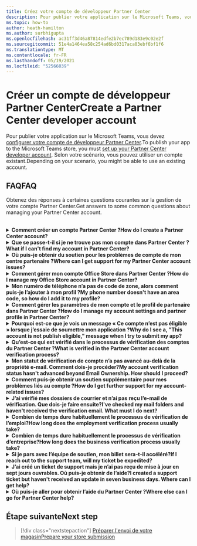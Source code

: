 ```yaml
---
title: Créez votre compte de développeur Partner Center
description: Pour publier votre application sur le Microsoft Teams, vous avez besoin d’un compte de développeur Partner Center.
ms.topic: how-to
author: heath-hamilton
ms.author: surbhigupta
ms.openlocfilehash: ac31ff3d46a87814edfe2b7ec789d183e9c02e2f
ms.sourcegitcommit: 51e4a1464ea58c254ad6bd0317aca03ebf6bf1f6
ms.translationtype: MT
ms.contentlocale: fr-FR
ms.lasthandoff: 05/19/2021
ms.locfileid: "52566039"
---
```

# <a name="create-a-partner-center-developer-account"></a><span data-ttu-id="b894b-103">Créer un compte de développeur Partner Center</span><span class="sxs-lookup"><span data-stu-id="b894b-103">Create a Partner Center developer account</span></span>

<span data-ttu-id="b894b-104">Pour publier votre application sur le Microsoft Teams, vous devez [configurer votre compte de développeur Partner Center](/office/dev/store/open-a-developer-account).</span><span class="sxs-lookup"><span data-stu-id="b894b-104">To publish your app to the Microsoft Teams store, you must [set up your Partner Center developer account](/office/dev/store/open-a-developer-account).</span></span> <span data-ttu-id="b894b-105">Selon votre scénario, vous pouvez utiliser un compte existant.</span><span class="sxs-lookup"><span data-stu-id="b894b-105">Depending on your scenario, you might be able to use an existing account.</span></span>

## <a name="faq"></a><span data-ttu-id="b894b-106">FAQ</span><span class="sxs-lookup"><span data-stu-id="b894b-106">FAQ</span></span>

<span data-ttu-id="b894b-107">Obtenez des réponses à certaines questions courantes sur la gestion de votre compte Partner Center.</span><span class="sxs-lookup"><span data-stu-id="b894b-107">Get answers to some common questions about managing your Partner Center account.</span></span>

<br>

<details>

<summary><span data-ttu-id="b894b-108"><b>Comment créer un compte Partner Center ?</b></span><span class="sxs-lookup"><span data-stu-id="b894b-108"><b>How do I create a Partner Center account?</b></span></span></summary>

<span data-ttu-id="b894b-109">Vous pouvez créer un compte Partner Center de l’une des façons suivantes :</span><span class="sxs-lookup"><span data-stu-id="b894b-109">You can create a Partner Center account one of the following ways:</span></span>

* <span data-ttu-id="b894b-110">Si vous êtes nouveau au Partner Center et que vous n’avez pas de compte Réseau Microsoft, créez [un compte à l’aide de la page d’inscription du Centre partenaire](/office/dev/store/open-a-developer-account#create-an-account-using-the-partner-center-enrollment-page).</span><span class="sxs-lookup"><span data-stu-id="b894b-110">If you're new to Partner Center and don't have a Microsoft Network Account, [create an account using the Partner Center enrollment page](/office/dev/store/open-a-developer-account#create-an-account-using-the-partner-center-enrollment-page).</span></span>
* <span data-ttu-id="b894b-111">Si vous êtes déjà inscrit au Réseau partenaire Microsoft, créez un compte directement à partir du [Centre partenaire en utilisant les inscriptions existantes au Microsoft Partner Center.](/office/dev/store/open-a-developer-account#create-an-account-using-an-existing-partner-center-enrollment)</span><span class="sxs-lookup"><span data-stu-id="b894b-111">If you're already enrolled in the Microsoft Partner Network, [create an account directly from Partner Center using existing Microsoft Partner Center enrollments](/office/dev/store/open-a-developer-account#create-an-account-using-an-existing-partner-center-enrollment).</span></span>

<br>

</details>

<details>

<summary><span data-ttu-id="b894b-112"><b>Que se passe-t-il si je ne trouve pas mon compte dans Partner Center ?</b></span><span class="sxs-lookup"><span data-stu-id="b894b-112"><b>What if I can't find my account in Partner Center?</b></span></span></summary>

<span data-ttu-id="b894b-113">Ouvrez un [billet de support Partner Center](https://partner.microsoft.com/support/v2/?stage=1) et sélectionnez les éléments suivants :</span><span class="sxs-lookup"><span data-stu-id="b894b-113">Open a [Partner Center support ticket](https://partner.microsoft.com/support/v2/?stage=1) and select the following:</span></span>

| <span data-ttu-id="b894b-114">Menu</span><span class="sxs-lookup"><span data-stu-id="b894b-114">Menu</span></span> | <span data-ttu-id="b894b-115">Option</span><span class="sxs-lookup"><span data-stu-id="b894b-115">Option</span></span> |
| -------   | -------  |
|<span data-ttu-id="b894b-116">Catégorie</span><span class="sxs-lookup"><span data-stu-id="b894b-116">Category</span></span>| <span data-ttu-id="b894b-117">Marché commercial</span><span class="sxs-lookup"><span data-stu-id="b894b-117">Commercial Marketplace</span></span>|
| <span data-ttu-id="b894b-118">Rubrique</span><span class="sxs-lookup"><span data-stu-id="b894b-118">Topic</span></span> | <span data-ttu-id="b894b-119">Aide générale au marché et questions sur la façon de le faire</span><span class="sxs-lookup"><span data-stu-id="b894b-119">General Marketplace Help and How-to questions</span></span> |
| <span data-ttu-id="b894b-120">Sous-thème</span><span class="sxs-lookup"><span data-stu-id="b894b-120">Subtopic</span></span>| <span data-ttu-id="b894b-121">Complément Office</span><span class="sxs-lookup"><span data-stu-id="b894b-121">Office add-in</span></span> |

<br>

</details>

<details>

<summary><span data-ttu-id="b894b-122"><b>Où puis-je obtenir du soutien pour les problèmes de compte de mon centre partenaire ?</b></span><span class="sxs-lookup"><span data-stu-id="b894b-122"><b>Where can I get support for my Partner Center account issues?</b></span></span></summary>

<span data-ttu-id="b894b-123">Visitez la [page de support des](https://aka.ms/marketplacepublishersupport) éditeurs pour rechercher votre numéro.</span><span class="sxs-lookup"><span data-stu-id="b894b-123">Visit the [publishers support page](https://aka.ms/marketplacepublishersupport) to search for your issue.</span></span> <span data-ttu-id="b894b-124">Si les conseils ne sont pas utiles, créez un ticket [de support Partner Center](/azure/marketplace/partner-center-portal/support#how-to-open-a-support-ticket).</span><span class="sxs-lookup"><span data-stu-id="b894b-124">If the guidance isn't helpful, create a [Partner Center support ticket](/azure/marketplace/partner-center-portal/support#how-to-open-a-support-ticket).</span></span>

<br>

</details>

<details>

<summary><span data-ttu-id="b894b-125"><b>Comment gérer mon compte Office Store dans Partner Center ?</b></span><span class="sxs-lookup"><span data-stu-id="b894b-125"><b>How do I manage my Office Store account in Partner Center?</b></span></span></summary>

<span data-ttu-id="b894b-126">Consultez [la gestion de votre compte via Partner Center pour plus](/office/dev/store/manage-account-settings-and-profile) d’informations.</span><span class="sxs-lookup"><span data-stu-id="b894b-126">See [manage your account through Partner Center](/office/dev/store/manage-account-settings-and-profile) for information.</span></span>

<br>

</details>

<details>

<summary><span data-ttu-id="b894b-127"><b>Mon numéro de téléphone n’a pas de code de zone, alors comment puis-je l’ajouter à mon profil ?</b></span><span class="sxs-lookup"><span data-stu-id="b894b-127"><b>My phone number doesn't have an area code, so how do I add it to my profile?</b></span></span></summary>

<span data-ttu-id="b894b-128">Le numéro de téléphone a trois parties : le code de pays, le code de secteur, et le numéro de téléphone.</span><span class="sxs-lookup"><span data-stu-id="b894b-128">The phone number has three parts: country code, area code, and telephone number.</span></span> <span data-ttu-id="b894b-129">Si votre numéro de téléphone n’inclut pas de code de zone, laissez la deuxième case vide et complétez la troisième case.</span><span class="sxs-lookup"><span data-stu-id="b894b-129">If your phone number doesn't include an area code, leave the second box empty and complete the third box.</span></span>

<br>

</details>

<details>

<summary><span data-ttu-id="b894b-130"><b>Comment gérer les paramètres de mon compte et le profil de partenaire dans Partner Center ?</b></span><span class="sxs-lookup"><span data-stu-id="b894b-130"><b>How do I manage my account settings and partner profile in Partner Center?</b></span></span></summary>

<span data-ttu-id="b894b-131">Consultez la [gestion des paramètres du compte et des informations de profil pour](/windows/uwp/publish/manage-account-settings-and-profile#additional-settings-and-info) plus d’informations.</span><span class="sxs-lookup"><span data-stu-id="b894b-131">See [manage account settings and profile info](/windows/uwp/publish/manage-account-settings-and-profile#additional-settings-and-info) for information.</span></span>

<br>

</details>

<details>

<summary><span data-ttu-id="b894b-132"><b>Pourquoi est-ce que je vois un message « Ce compte n’est pas éligible » lorsque j’essaie de soumettre mon application ?</b></span><span class="sxs-lookup"><span data-stu-id="b894b-132"><b>Why do I see a, "This account is not publish eligible," message when I try to submit my app?</b></span></span></summary>

<span data-ttu-id="b894b-133">Vous avez reçu ce message d’erreur parce que votre [statut de vérification de compte](/partner-center/verification-responses) est en attente.</span><span class="sxs-lookup"><span data-stu-id="b894b-133">You received this error message because your [account verification status](/partner-center/verification-responses) is pending.</span></span> <span data-ttu-id="b894b-134">Vérifiez votre statut dans le tableau de bord partner [center](https://partner.microsoft.com/dashboard).</span><span class="sxs-lookup"><span data-stu-id="b894b-134">Check your status in the Partner Center [dashboard](https://partner.microsoft.com/dashboard).</span></span> <span data-ttu-id="b894b-135">Sélectionnez **l’icône Paramètres’équipement** et choisissez **les paramètres développeur > paramètres > compte**.</span><span class="sxs-lookup"><span data-stu-id="b894b-135">Select the **Settings** gear icon and choose **Developer settings > Account > Account settings**.</span></span>

![État de vérification du Centre partenaire](~/assets/images/partner-center-verification-status.png)

<br>

</details>

<details>

<summary><span data-ttu-id="b894b-137"><b>Qu’est-ce qui est vérifié dans le processus de vérification des comptes du Partner Center ?</b></span><span class="sxs-lookup"><span data-stu-id="b894b-137"><b>What is verified in the Partner Center account verification process?</b></span></span></summary>

<span data-ttu-id="b894b-138">Il y a trois secteurs de vérification, **propriété d’email,** **emploi,** et **affaires.**</span><span class="sxs-lookup"><span data-stu-id="b894b-138">There are three verification areas, **Email Ownership**, **Employment**, and **Business**.</span></span> <span data-ttu-id="b894b-139">Pour plus d’informations, [voir ce qui est vérifié et comment répondre](/partner-center/verification-responses#what-is-verified-and-how-to-respond).</span><span class="sxs-lookup"><span data-stu-id="b894b-139">For more information, see [what is verified and how to respond](/partner-center/verification-responses#what-is-verified-and-how-to-respond).</span></span>

<span data-ttu-id="b894b-140">Si vous êtes le principal contact, administrateur global ou administrateur de compte, vous pouvez surveiller l’état de vérification et suivre les progrès de votre page de profil.</span><span class="sxs-lookup"><span data-stu-id="b894b-140">If you're the primary contact, global admin, or account admin, you can monitor verification status and track progress on your profile page.</span></span>

<span data-ttu-id="b894b-141">Une fois le processus de vérification terminé, l’état de votre inscription sur la page de profil passe de *l’attente* à *l’autorisation.*</span><span class="sxs-lookup"><span data-stu-id="b894b-141">Once verification process is complete, the status of your enrollment on the profile page changes from *pending* to *authorized*.</span></span> <span data-ttu-id="b894b-142">Le contact principal reçoit ensuite un e-mail de Microsoft dans les quelques jours ouvrables.</span><span class="sxs-lookup"><span data-stu-id="b894b-142">The primary contact then receives an email from Microsoft within a few business days.</span></span>

<br>

</details>

<details>

<summary><span data-ttu-id="b894b-143"><b>Mon statut de vérification de compte n’a pas avancé au-delà de la propriété e-mail. Comment dois-je procéder?</b></span><span class="sxs-lookup"><span data-stu-id="b894b-143"><b>My account verification status hasn't advanced beyond Email Ownership. How should I proceed?</b></span></span></summary>

<span data-ttu-id="b894b-144">Au cours du **processus de vérification** de la propriété des courriels, un courriel de vérification est envoyé au contact principal.</span><span class="sxs-lookup"><span data-stu-id="b894b-144">During the **Email Ownership** verification process, a verification email is sent to the primary contact.</span></span> <span data-ttu-id="b894b-145">Vérifiez votre boîte de réception de contact principale pour un e-mail **de maccount@microsoft.com** avec la **ligne d’objet Action nécessaire: Vérifiez votre compte de messagerie avec Microsoft et** compléter le processus de vérification des e-mails.</span><span class="sxs-lookup"><span data-stu-id="b894b-145">Check your primary contact inbox for an email from **maccount@microsoft.com** with the subject line **Action needed: Verify your email account with Microsoft** and complete the email verification process.</span></span> <span data-ttu-id="b894b-146">L’e-mail de vérification est envoyé à l’adresse indiquée sur les paramètres de votre compte Partner Center.</span><span class="sxs-lookup"><span data-stu-id="b894b-146">The verification email is sent to the address listed on your Partner Center account settings.</span></span>

<span data-ttu-id="b894b-147">Rappelez-vous ce qui suit au sujet du processus de vérification par courriel :</span><span class="sxs-lookup"><span data-stu-id="b894b-147">Remember the following about the email verification process:</span></span>

* <span data-ttu-id="b894b-148">Le lien de vérification par courriel n’est valable que pendant sept jours.</span><span class="sxs-lookup"><span data-stu-id="b894b-148">The email verification link is only valid for seven days.</span></span>
* <span data-ttu-id="b894b-149">Vous pouvez demander de renvoyer l’e-mail en visitant la page de profil de votre partenaire et en sélectionnant **le lien e-mail de vérification Resend.**</span><span class="sxs-lookup"><span data-stu-id="b894b-149">You can request to resend the email by visiting your partner profile page and selecting the **Resend verification email** link.</span></span>
* <span data-ttu-id="b894b-150">Pour vous assurer de recevoir l’e-mail, la **liste microsoft.com** comme un domaine sécurisé et vérifiez vos dossiers de messagerie indésirable.</span><span class="sxs-lookup"><span data-stu-id="b894b-150">To ensure you receive the email, safe-list **microsoft.com** as a secure domain and check your junk email folders.</span></span>

<br>

</details>

<details>

<summary><span data-ttu-id="b894b-151"><b>Comment puis-je obtenir un soutien supplémentaire pour mes problèmes liés au compte ?</b></span><span class="sxs-lookup"><span data-stu-id="b894b-151"><b>How do I get further support for my account-related issues?</b></span></span></summary>

<span data-ttu-id="b894b-152">Consultez [le programme Commercial Marketplace au Partner Center pour plus d’informations.](/azure/marketplace/partner-center-portal/support)</span><span class="sxs-lookup"><span data-stu-id="b894b-152">See [support for the Commercial Marketplace program in Partner Center](/azure/marketplace/partner-center-portal/support) for information.</span></span>

<br>

</details>

<details>

<summary><span data-ttu-id="b894b-153"><b>J’ai vérifié mes dossiers de courrier et n’ai pas reçu l’e-mail de vérification. Que dois-je faire ensuite?</b></span><span class="sxs-lookup"><span data-stu-id="b894b-153"><b>I've checked my mail folders and haven't received the verification email. What must I do next?</b></span></span></summary>

<span data-ttu-id="b894b-154">Procédez comme suit :</span><span class="sxs-lookup"><span data-stu-id="b894b-154">Try the following:</span></span>

* <span data-ttu-id="b894b-155">Vérifiez votre dossier indésirable ou spam.</span><span class="sxs-lookup"><span data-stu-id="b894b-155">Check your junk or spam folder.</span></span>
* <span data-ttu-id="b894b-156">Effacez le cache du navigateur, rendez-vous sur le tableau de bord de votre compte Partner Center et sélectionnez **e-mail de vérification Resend**.</span><span class="sxs-lookup"><span data-stu-id="b894b-156">Clear the browser cache, go to your Partner Center account dashboard, and select **Resend verification email**.</span></span>
* <span data-ttu-id="b894b-157">Essayez d’accéder au lien **e-mail de vérification Resend** à partir d’un autre navigateur.</span><span class="sxs-lookup"><span data-stu-id="b894b-157">Try accessing the **Resend verification email** link from a different browser.</span></span>
* <span data-ttu-id="b894b-158">Travaillez avec votre service informatique pour vous assurer que les e-mails de vérification ne sont pas bloqués par votre serveur de messagerie.</span><span class="sxs-lookup"><span data-stu-id="b894b-158">Work with your IT department to ensure that the verification emails are not blocked by your email server.</span></span>
* <span data-ttu-id="b894b-159">Ajustez le filtre anti-spam de votre serveur pour autoriser ou mettre en sécurité tous les e-mails **de maccount@microsoft.com**.</span><span class="sxs-lookup"><span data-stu-id="b894b-159">Adjust your server's spam filter to allow or safe-list all emails from **maccount@microsoft.com**.</span></span>

<br>

</details>

<details>

<summary><span data-ttu-id="b894b-160"><b>Combien de temps dure habituellement le processus de vérification de l’emploi?</b></span><span class="sxs-lookup"><span data-stu-id="b894b-160"><b>How long does the employment verification process usually take?</b></span></span></summary>

<span data-ttu-id="b894b-161">Si tous les détails soumis sont exacts, le processus de vérification de l’emploi prend environ deux heures.</span><span class="sxs-lookup"><span data-stu-id="b894b-161">If all the submitted details are correct, the employment verification process takes about two hours to complete.</span></span>

<br>

</details>

<details>

<summary><span data-ttu-id="b894b-162"><b>Combien de temps dure habituellement le processus de vérification d’entreprise?</b></span><span class="sxs-lookup"><span data-stu-id="b894b-162"><b>How long does the business verification process usually take?</b></span></span></summary>

<span data-ttu-id="b894b-163">Si tous les documents requis sont soumis, la vérification d’entreprise prend un à deux jours ouvrables à remplir.</span><span class="sxs-lookup"><span data-stu-id="b894b-163">If all the required documents are submitted, business verification takes one to two business days to complete.</span></span>

<br>

</details>

<details>

<summary><span data-ttu-id="b894b-164"><b>Si je pars avec l’équipe de soutien, mon billet sera-t-il accéléré?</b></span><span class="sxs-lookup"><span data-stu-id="b894b-164"><b>If I reach out to the support team, will my ticket be expedited?</b></span></span></summary>

<span data-ttu-id="b894b-165">Les billets de support sont résolus en une semaine.</span><span class="sxs-lookup"><span data-stu-id="b894b-165">Support tickets get resolved in a week.</span></span> <span data-ttu-id="b894b-166">Vérifiez les mises à jour envoyées à l’e-mail que vous avez fourni lors de la création du ticket de support.</span><span class="sxs-lookup"><span data-stu-id="b894b-166">Check for updates sent to the email you provided when creating the support ticket.</span></span>

<br>

</details>

<details>

<summary><span data-ttu-id="b894b-167"><b>J’ai créé un ticket de support mais je n’ai pas reçu de mise à jour en sept jours ouvrables. Où puis-je obtenir de l’aide?</b></span><span class="sxs-lookup"><span data-stu-id="b894b-167"><b>I created a support ticket but haven't received an update in seven business days. Where can I get help?</b></span></span></summary>

<span data-ttu-id="b894b-168">Envoyez un e-mail <a href="mailto:teamsubm@microsoft.com">teamsubm@microsoft.com</a> avec les détails suivants :</span><span class="sxs-lookup"><span data-stu-id="b894b-168">Send an email to <a href="mailto:teamsubm@microsoft.com">teamsubm@microsoft.com</a> with the following details:</span></span>

* <span data-ttu-id="b894b-169">**Ligne d’objet**: Partner Center Account Issue for *<your app name>* .</span><span class="sxs-lookup"><span data-stu-id="b894b-169">**Subject Line**: Partner Center Account Issue for *<your app name>*.</span></span>
* <span data-ttu-id="b894b-170">**Corps de courriel**:</span><span class="sxs-lookup"><span data-stu-id="b894b-170">**Email body**:</span></span>
    * <span data-ttu-id="b894b-171">Numéro de billet de soutien.</span><span class="sxs-lookup"><span data-stu-id="b894b-171">Support ticket number.</span></span>
    * <span data-ttu-id="b894b-172">Votre carte d’identité du vendeur.</span><span class="sxs-lookup"><span data-stu-id="b894b-172">Your seller ID.</span></span>
    * <span data-ttu-id="b894b-173">Une capture d’écran du problème (si possible).</span><span class="sxs-lookup"><span data-stu-id="b894b-173">A screenshot of the issue (if possible).</span></span>

<br>

</details>

<details>

<summary><span data-ttu-id="b894b-174"><b>Où puis-je aller pour obtenir l’aide du Partner Center ?</b></span><span class="sxs-lookup"><span data-stu-id="b894b-174"><b>Where else can I go for Partner Center help?</b></span></span></summary>

<span data-ttu-id="b894b-175">Les ressources suivantes peuvent également aider :</span><span class="sxs-lookup"><span data-stu-id="b894b-175">The following resources can also assist:</span></span>

* <span data-ttu-id="b894b-176">[Microsoft 365 faq de soumission d’application.](/office/dev/store/appsource-submission-faq)</span><span class="sxs-lookup"><span data-stu-id="b894b-176">[Microsoft 365 app submission FAQ](/office/dev/store/appsource-submission-faq).</span></span>
* <span data-ttu-id="b894b-177">[Documentation du marché commercial](/azure/marketplace/).</span><span class="sxs-lookup"><span data-stu-id="b894b-177">[Commercial marketplace documentation](/azure/marketplace/).</span></span>

<br>

</details>

## <a name="next-step"></a><span data-ttu-id="b894b-178">Étape suivante</span><span class="sxs-lookup"><span data-stu-id="b894b-178">Next step</span></span>

> [!div class="nextstepaction"]
> [<span data-ttu-id="b894b-179">Préparer l'envoi de votre magasin</span><span class="sxs-lookup"><span data-stu-id="b894b-179">Prepare your store submission</span></span>](~/concepts/deploy-and-publish/appsource/prepare/submission-checklist.md)
